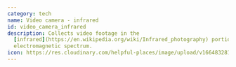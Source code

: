 ```yaml
---
category: tech
name: Video camera - infrared
id: video_camera_infrared
description: Collects video footage in the
  [infrared](https://en.wikipedia.org/wiki/Infrared_photography) portion of the
  electromagnetic spectrum.
icon: https://res.cloudinary.com/helpful-places/image/upload/v1664832812/dtpr-icons/tech/video_ju8ukn.svg
---
```

